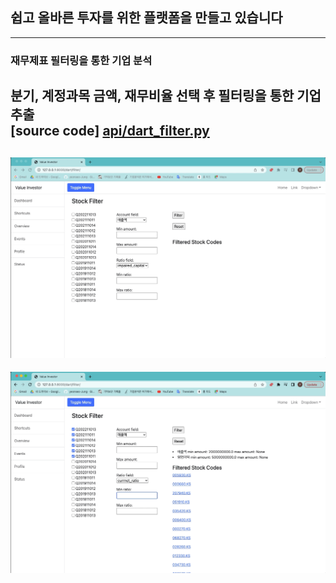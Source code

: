 ## 쉽고 올바른 투자를 위한 플랫폼을 만들고 있습니다
---
### 재무제표 필터링을 통한 기업 분석
분기, 계정과목 금액, 재무비율 선택 후 필터링을 통한 기업 추출  
[source code]  [api/dart_filter.py](https://github.com/yeonseo-Jung/value_invest/blob/master/dart/api/dart_filter.py)
---
![filter_1](gifs/dart_filter_1.gif)
---
![filter_2](gifs/dart_filter_2.gif)